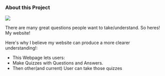 ### About this Project

<img src="https://example.com"/>

There are many great questions people want to take/understand. So heres! My website!

Here's why I believe my website can produce a more clearer understanding!:

- This Webpage lets users:
- Make Quizzes with Questions and Answers.
- Then other(and current) User can take those quizzes
